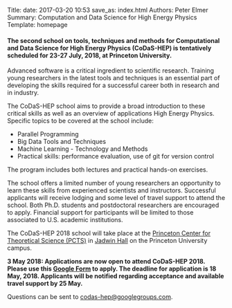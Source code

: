 Title: 
date: 2017-03-20 10:53
save_as: index.html
Authors: Peter Elmer
Summary: Computation and Data Science for High Energy Physics
Template: homepage

#### The second school on tools, techniques and methods for Computational and Data Science for High Energy Physics (CoDaS-HEP) is tentatively scheduled for 23-27 July, 2018, at Princeton University.

Advanced software is a critical ingredient to scientific research. Training young researchers in the latest tools and techniques is an essential part of developing the skills required for a successful career both in research and in industry.

The CoDaS-HEP school aims to provide a broad introduction to these critical skills as well as an overview of applications High Energy Physics. Specific topics to be covered at the school include:

  * Parallel Programming 
  * Big Data Tools and Techniques
  * Machine Learning - Technology and Methods
  * Practical skills: performance evaluation, use of git for version control

The program includes both lectures and practical hands-on exercises.

The school offers a limited number of young researchers an opportunity to learn these skills from experienced scientists and instructors. Successful applicants will receive lodging and some level of travel support to attend the school. Both Ph.D. students and postdoctoral researchers are encouraged to apply. Financial support for participants will be limited to those associated to U.S. academic institutions.

The CoDaS-HEP 2018 school will take place at the [Princeton Center for Theoretical Science (PCTS)](http://pcts.princeton.edu/pcts/index.html) in [Jadwin Hall](https://goo.gl/maps/x1tAczDvWFB2) on the Princeton University campus.

**3 May 2018: Applications are now open to attend CoDaS-HEP 2018. Please use
this [Google Form](https://docs.google.com/forms/d/1fn4KU5_oKOVIE912ASrN2evYTy_TfgFYX4_6dneWjO8/edit#responses) to apply. The deadline for application is 18 May, 2018. Applicants will be notified regarding acceptance and available travel support by 25 May.**

Questions can be sent to [codas-hep@googlegroups.com](codas-hep@googlegroups.com).
